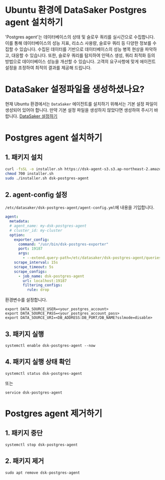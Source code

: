 # Ubuntu 환경에 DataSaker Postgres agent 설치하기
'Postgres agent'는 데이터베이스의 상태 및 슬로우 쿼리를 실시간으로 수집합니다.
이를 통해 데이터베이스의 성능 지표, 리소스 사용량, 슬로우 쿼리 등 다양한 정보를 수집할 수 있습니다.
수집된 데이터를 기반으로 데이터베이스의 성능 병목 현상을 파악하고, 대응할 수 있습니다.
또한, 슬로우 쿼리를 탐지하여 인덱스 생성, 쿼리 최적화 등의 방법으로 데이터베이스 성능을 개선할 수 있습니다.
고객의 요구사항에 맞게 에이전트 설정을 조정하여 최적의 결과를 제공해 드립니다.

# DataSaker 설정파일을 생성하셨나요?
현재 Ubuntu 환경에서는 `DataSaker` 에이전트를 설치하기 위해서는 기본 설정 파일이 생성되어 있어야 합니다. 만약 기본 설정 파일을 생성하지 않았다면 생성하여 주시기 바랍니다. [DataSaker 설정하기](https://github.com/datasaker/documentation/tree/main/install-guide/linux/ubuntu)

# Postgres agent 설치하기

## 1. 패키지 설치
```bash
curl -fsSL -o installer.sh https://dsk-agent-s3.s3.ap-northeast-2.amazonaws.com/dsk-agent-s3/public/install.sh
chmod 700 installer.sh
sudo ./installer.sh dsk-postgres-agent
```
## 2. agent-config 설정
`/etc/datasaker/dsk-postgres-agent/agent-config.yml`에 내용을 기입합니다.
```yaml
agent:
  metadata:
  # agent_name: my-dsk-postgres-agent
  # cluster_id: my-cluster
  option:
    exporter_config:
      command: "/usr/bin/dsk-postgres-exporter"
      port: 19187
      args:
        - --extend.query-path=/etc/datasaker/dsk-postgres-agent/queries.yaml
    scrape_interval: 15s
    scrape_timeout: 5s
    scrape_configs:
      - job_name: dsk-postgres-agent
        url: localhost:19187
        filtering_configs:
          rule: drop
```
환경변수를 설정합니다.
```shell
export DATA_SOURCE_USER=<your_postgres_account>
export DATA_SOURCE_PASS=<your_postgres_account_pass>
export DATA_SOURCE_URI=<DB_ADDRESS:DB_PORT/DB_NAME?sslmode=disable>
```
## 3. 패키지 실행
```shell
systemctl enable dsk-postgres-agent --now
```

## 4. 패키지 실행 상태 확인
```shell
systemctl status dsk-postgres-agent
```
또는
```shell
service dsk-postgres-agent
```

# Postgres agent 제거하기
## 1. 패키지 중단
```shell
systemctl stop dsk-postgres-agent
```

## 2. 패키지 제거
```shell
sudo apt remove dsk-postgres-agent
```
